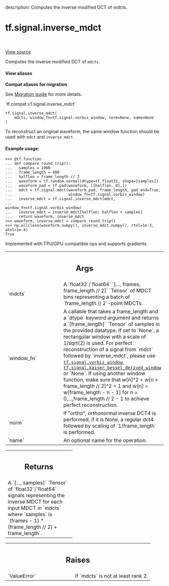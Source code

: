 description: Computes the inverse modified DCT of mdcts.

<div itemscope itemtype="http://developers.google.com/ReferenceObject">
<meta itemprop="name" content="tf.signal.inverse_mdct" />
<meta itemprop="path" content="Stable" />
</div>

# tf.signal.inverse_mdct

<!-- Insert buttons and diff -->

<table class="tfo-notebook-buttons tfo-api nocontent" align="left">

</table>

<a target="_blank" href="/code/stable/tensorflow/python/ops/signal/spectral_ops.py">View source</a>



Computes the inverse modified DCT of `mdcts`.

<section class="expandable">
  <h4 class="showalways">View aliases</h4>
  <p>
<b>Compat aliases for migration</b>
<p>See
<a href="https://www.tensorflow.org/guide/migrate">Migration guide</a> for
more details.</p>
<p>`tf.compat.v1.signal.inverse_mdct`</p>
</p>
</section>

<pre class="devsite-click-to-copy prettyprint lang-py tfo-signature-link">
<code>tf.signal.inverse_mdct(
    mdcts, window_fn=tf.signal.vorbis_window, norm=None, name=None
)
</code></pre>



<!-- Placeholder for "Used in" -->

To reconstruct an original waveform, the same window function should
be used with `mdct` and `inverse_mdct`.

#### Example usage:



```
>>> @tf.function
... def compare_round_trip():
...   samples = 1000
...   frame_length = 400
...   halflen = frame_length // 2
...   waveform = tf.random.normal(dtype=tf.float32, shape=[samples])
...   waveform_pad = tf.pad(waveform, [[halflen, 0],])
...   mdct = tf.signal.mdct(waveform_pad, frame_length, pad_end=True,
...                         window_fn=tf.signal.vorbis_window)
...   inverse_mdct = tf.signal.inverse_mdct(mdct,
...                                         window_fn=tf.signal.vorbis_window)
...   inverse_mdct = inverse_mdct[halflen: halflen + samples]
...   return waveform, inverse_mdct
>>> waveform, inverse_mdct = compare_round_trip()
>>> np.allclose(waveform.numpy(), inverse_mdct.numpy(), rtol=1e-3, atol=1e-4)
True
```

Implemented with TPU/GPU-compatible ops and supports gradients.

<!-- Tabular view -->
 <table class="responsive fixed orange">
<colgroup><col width="214px"><col></colgroup>
<tr><th colspan="2"><h2 class="add-link">Args</h2></th></tr>

<tr>
<td>
`mdcts`
</td>
<td>
A `float32`/`float64` `[..., frames, frame_length // 2]`
`Tensor` of MDCT bins representing a batch of `frame_length // 2`-point
MDCTs.
</td>
</tr><tr>
<td>
`window_fn`
</td>
<td>
A callable that takes a frame_length and a `dtype` keyword
argument and returns a `[frame_length]` `Tensor` of samples in the
provided datatype. If set to `None`, a rectangular window with a scale of
1/sqrt(2) is used. For perfect reconstruction of a signal from `mdct`
followed by `inverse_mdct`, please use <a href="../../tf/signal/vorbis_window.md"><code>tf.signal.vorbis_window</code></a>,
<a href="../../tf/signal/kaiser_bessel_derived_window.md"><code>tf.signal.kaiser_bessel_derived_window</code></a> or `None`. If using another
window function, make sure that w[n]^2 + w[n + frame_length // 2]^2 = 1
and w[n] = w[frame_length - n - 1] for n = 0,...,frame_length // 2 - 1 to
achieve perfect reconstruction.
</td>
</tr><tr>
<td>
`norm`
</td>
<td>
If "ortho", orthonormal inverse DCT4 is performed, if it is None,
a regular dct4 followed by scaling of `1/frame_length` is performed.
</td>
</tr><tr>
<td>
`name`
</td>
<td>
An optional name for the operation.
</td>
</tr>
</table>



<!-- Tabular view -->
 <table class="responsive fixed orange">
<colgroup><col width="214px"><col></colgroup>
<tr><th colspan="2"><h2 class="add-link">Returns</h2></th></tr>
<tr class="alt">
<td colspan="2">
A `[..., samples]` `Tensor` of `float32`/`float64` signals representing
the inverse MDCT for each input MDCT in `mdcts` where `samples` is
`(frames - 1) * (frame_length // 2) + frame_length`.
</td>
</tr>

</table>



<!-- Tabular view -->
 <table class="responsive fixed orange">
<colgroup><col width="214px"><col></colgroup>
<tr><th colspan="2"><h2 class="add-link">Raises</h2></th></tr>

<tr>
<td>
`ValueError`
</td>
<td>
If `mdcts` is not at least rank 2.
</td>
</tr>
</table>


[mdct]: https://en.wikipedia.org/wiki/Modified_discrete_cosine_transform